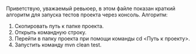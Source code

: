 Приветствую, уважаемый ревьюер, в этом файле показан краткий алгоритм для запуска тестов проекта через консоль.
Алгоритм:
1. Скопировать путь к папке проекта.
2. Открыть командную строку.
3. Перейти в папку проекта при помощи команды cd <Путь к проекту>.
4. Запустить команду mvn clean test.
